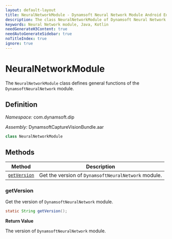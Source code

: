 ```yaml
---
layout: default-layout
title: NeuralNetworkModule - Dynamsoft Neural Network Module Android Edition API Reference
description: The class NeuralNetworkModule of Dynamsoft Neural Network Module represents general functions of the Neural Network module.
keywords: Neural Network module, Java, Kotlin
needGenerateH3Content: true
needAutoGenerateSidebar: true
noTitleIndex: true
ignore: true
---
```


# NeuralNetworkModule

The `NeuralNetworkModule` class defines general functions of the `DynamsoftNeuralNetwork` module.

## Definition

*Namespace:* com.dynamsoft.dip

*Assembly:* DynamsoftCaptureVisionBundle.aar

```java
class NeuralNetworkModule
```

## Methods

| Method | Description |
| ------ | ----------- |
| [`getVersion`](#getversion) | Get the version of `DynamsoftNeuralNetwork` module. |

### getVersion

Get the version of `DynamsoftNeuralNetwork` module.

```java
static String getVersion();
```

**Return Value**

The version of `DynamsoftNeuralNetwork` module.
